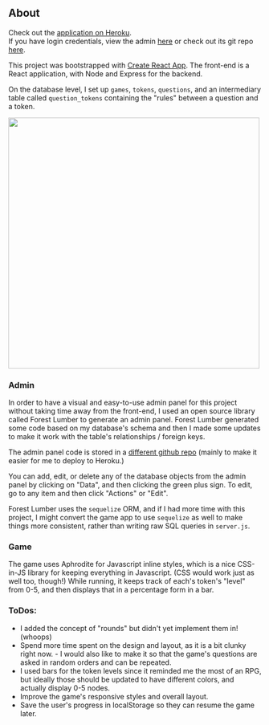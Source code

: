 ## About

Check out the [application on Heroku](https://stats-engagement.herokuapp.com/).
<br/>
If you have login credentials, view the admin [here](https://app.forestadmin.com/34534/data/) or check out its git repo [here](https://github.com/antoniablair/stats-engagement-admin).

This project was bootstrapped with [Create React App](https://github.com/facebook/create-react-app). 
The front-end is a React application, with Node and Express for the backend. 

On the database level, I set up `games`, `tokens`, `questions`, and an intermediary table called 
`question_tokens` containing the "rules" between a question and a token. 

<img src="https://github.com/antoniablair/stats-engagement/blob/master/client/src/images/screenshot.png" width="500">

###  Admin

In order to have a visual and easy-to-use admin panel for this project without taking time away from the front-end, I used an open source library called Forest Lumber to generate an admin panel. Forest Lumber generated some code based on my database's schema and then I made some updates to make it work with the table's relationships / foreign keys. 

The admin panel code is stored in a [different github repo]('https://github.com/antoniablair/stats-engagement-admin') 
(mainly to make it easier for me to deploy to Heroku.)

You can add, edit, or delete any of the database objects from the admin panel by clicking on 
"Data", and then clicking the green plus sign. To edit, go to any item and then click "Actions" 
or "Edit". 

Forest Lumber uses the `sequelize` ORM, and if I had more time with this project, I might convert the 
game app to use `sequelize` as well to make things more consistent, rather than writing raw SQL queries in `server.js`.  

### Game 
The game uses Aphrodite for Javascript inline styles, which is a nice CSS-in-JS library for keeping 
everything in Javascript. (CSS would work just as well too, though!) While running, it keeps track of each's token's "level" from 0-5, and then displays that in a percentage form in a bar. 

### ToDos:
- I added the concept of "rounds" but didn't yet implement them in! (whoops)
- Spend more time spent on the design and layout, as it is a bit clunky right now.  - I would also like to make it so 
that the game's questions are asked in random orders and can be repeated.
- I used bars for the token levels since it reminded me the most of an RPG, 
but ideally those should be updated to have different colors, and actually display 0-5 nodes.
- Improve the game's responsive styles and overall layout.
- Save the user's progress in localStorage so they can resume the game later.
